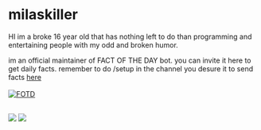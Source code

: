 # milaskiller
HI im a broke 16 year old that has nothing left to do than programming and entertaining people with my odd and broken humor.

im an official maintainer of FACT OF THE DAY bot. you can invite it here to get daily facts. remember to do /setup in the channel you desure it to send facts [here](https://discord.com/oauth2/authorize?client_id=690829074465292329&scope=bot+applications.commands&permissions=120259267600)
<br/>
<br/>
<a href="https://top.gg/bot/690829074465292329" >
  <img src="https://top.gg/api/widget/690829074465292329.svg" alt="FOTD" />
</a>

<br/>
<img src="https://github-readme-stats.vercel.app/api?username=melosh101&show_icons=true&hide_border=true&theme=onedark"/>
<img src="https://github-readme-stats.vercel.app/api/top-langs/?username=melosh101&layout=compact&theme=onedark"/>
